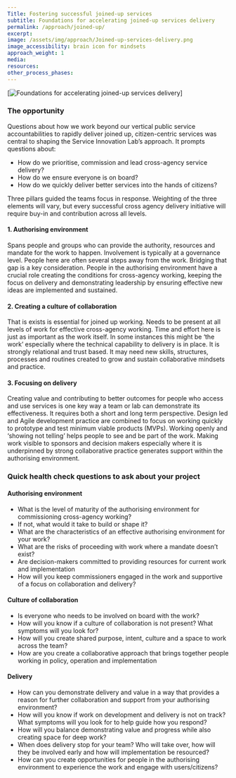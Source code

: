 ```yaml
---
Title: Fostering successful joined-up services
subtitle: Foundations for accelerating joined-up services delivery
permalink: /approach/joined-up/
excerpt:
image: /assets/img/approach/Joined-up-services-delivery.png
image_accessibility: brain icon for mindsets
approach_weight: 1
media:
resources:
other_process_phases:
---
```


[![Foundations for accelerating joined-up services delivery](/staging-site/assets/img/projects/Joined-up-services-delivery.png)]

### The opportunity

Questions about how we work beyond our vertical public service accountabilities to rapidly deliver joined up, citizen-centric services was central to shaping the Service Innovation Lab’s approach. It prompts questions about:

* How do we prioritise, commission and lead cross-agency service delivery?
* How do we ensure everyone is on board?
* How do we quickly deliver better services into the hands of citizens?

Three pillars guided the teams focus in response. Weighting of the three elements will vary, but every successful cross agency delivery initiative will require buy-in and contribution across all levels.

#### 1. Authorising environment

Spans people and groups who can provide the authority, resources and mandate for the work to happen. Involvement is typically at a governance level. People here are often  several steps away from the work. Bridging that gap is a key consideration. People in the authorising environment have a crucial role creating the conditions for cross-agency working, keeping the focus on delivery and demonstrating leadership by ensuring effective new ideas are implemented and sustained.  

#### 2. Creating a culture of collaboration

That is exists is essential for joined up working.  Needs to be present at all levels of work for effective cross-agency working. Time and effort here is just as important as the work itself. In some instances this might be ‘the work’ especially where the technical capability to delivery is in place. It is strongly relational and trust based. It may need new skills, structures, processes and routines created to grow and sustain collaborative mindsets and practice.

#### 3. Focusing on delivery

Creating value and contributing to better outcomes for people who access and use services is one key way a team or lab can demonstrate its effectiveness. It requires both a short and long term perspective.  Design led and Agile development practice are combined to focus on working quickly to prototype and test minimum viable products (MVPs). Working openly and ‘showing not telling’ helps people to see and be part of the work. Making work visible to  sponsors and decision makers especially where it is underpinned by strong collaborative practice generates support within the authorising environment.

### Quick health check questions to ask about your project

#### Authorising environment

* What is the level of maturity of the authorising environment for commissioning cross-agency working?
* If not, what would it take to build or shape it?
* What are the characteristics of an effective authorising environment for your work?
* What are the risks of proceeding with work where a mandate doesn’t exist?
* Are decision-makers committed to providing resources for current work and implementation
* How will you keep commissioners engaged in the work and supportive of a focus on collaboration and delivery?

#### Culture of collaboration

* Is everyone who needs to be involved on board with the work?
* How will you know if a culture of collaboration is not present? What symptoms will you look for?
* How will you create shared purpose, intent, culture and a space to work across the team?
* How are you create a collaborative approach that brings together people working in policy, operation and implementation

#### Delivery

* How can you demonstrate delivery and value in a way that provides a reason for further collaboration and support from your authorising environment?
* How will you know if work on development and delivery is not on track? What symptoms will you look for to help guide how you respond?
* How will you balance demonstrating value and progress while also creating space for deep work?
* When does delivery stop for your team? Who will take over, how will they be involved early and how will implementation be resourced?
* How can you create opportunities for people in the authorising environment to experience the work and engage with users/citizens?
